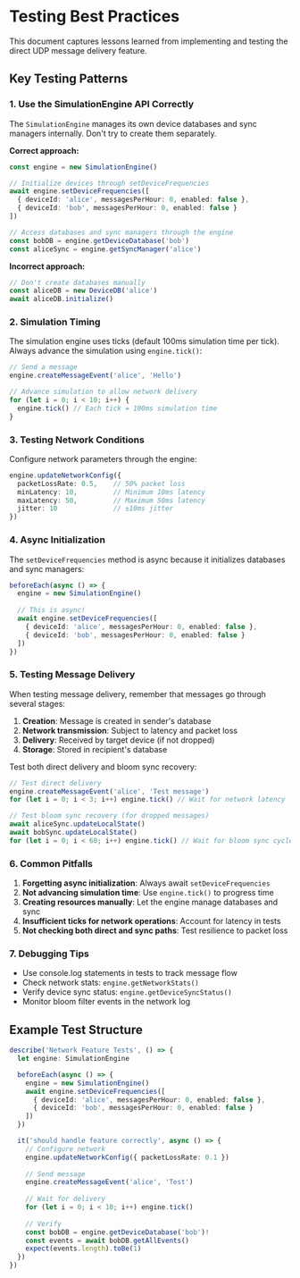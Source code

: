 # Testing Best Practices

This document captures lessons learned from implementing and testing the direct UDP message delivery feature.

## Key Testing Patterns

### 1. Use the SimulationEngine API Correctly

The `SimulationEngine` manages its own device databases and sync managers internally. Don't try to create them separately.

**Correct approach:**
```typescript
const engine = new SimulationEngine()

// Initialize devices through setDeviceFrequencies
await engine.setDeviceFrequencies([
  { deviceId: 'alice', messagesPerHour: 0, enabled: false },
  { deviceId: 'bob', messagesPerHour: 0, enabled: false }
])

// Access databases and sync managers through the engine
const bobDB = engine.getDeviceDatabase('bob')
const aliceSync = engine.getSyncManager('alice')
```

**Incorrect approach:**
```typescript
// Don't create databases manually
const aliceDB = new DeviceDB('alice')
await aliceDB.initialize()
```

### 2. Simulation Timing

The simulation engine uses ticks (default 100ms simulation time per tick). Always advance the simulation using `engine.tick()`:

```typescript
// Send a message
engine.createMessageEvent('alice', 'Hello')

// Advance simulation to allow network delivery
for (let i = 0; i < 10; i++) {
  engine.tick() // Each tick = 100ms simulation time
}
```

### 3. Testing Network Conditions

Configure network parameters through the engine:

```typescript
engine.updateNetworkConfig({
  packetLossRate: 0.5,    // 50% packet loss
  minLatency: 10,         // Minimum 10ms latency
  maxLatency: 50,         // Maximum 50ms latency
  jitter: 10              // ±10ms jitter
})
```

### 4. Async Initialization

The `setDeviceFrequencies` method is async because it initializes databases and sync managers:

```typescript
beforeEach(async () => {
  engine = new SimulationEngine()
  
  // This is async!
  await engine.setDeviceFrequencies([
    { deviceId: 'alice', messagesPerHour: 0, enabled: false },
    { deviceId: 'bob', messagesPerHour: 0, enabled: false }
  ])
})
```

### 5. Testing Message Delivery

When testing message delivery, remember that messages go through several stages:

1. **Creation**: Message is created in sender's database
2. **Network transmission**: Subject to latency and packet loss
3. **Delivery**: Received by target device (if not dropped)
4. **Storage**: Stored in recipient's database

Test both direct delivery and bloom sync recovery:

```typescript
// Test direct delivery
engine.createMessageEvent('alice', 'Test message')
for (let i = 0; i < 3; i++) engine.tick() // Wait for network latency

// Test bloom sync recovery (for dropped messages)
await aliceSync.updateLocalState()
await bobSync.updateLocalState()
for (let i = 0; i < 60; i++) engine.tick() // Wait for bloom sync cycle
```

### 6. Common Pitfalls

1. **Forgetting async initialization**: Always await `setDeviceFrequencies`
2. **Not advancing simulation time**: Use `engine.tick()` to progress time
3. **Creating resources manually**: Let the engine manage databases and sync
4. **Insufficient ticks for network operations**: Account for latency in tests
5. **Not checking both direct and sync paths**: Test resilience to packet loss

### 7. Debugging Tips

- Use console.log statements in tests to track message flow
- Check network stats: `engine.getNetworkStats()`
- Verify device sync status: `engine.getDeviceSyncStatus()`
- Monitor bloom filter events in the network log

## Example Test Structure

```typescript
describe('Network Feature Tests', () => {
  let engine: SimulationEngine

  beforeEach(async () => {
    engine = new SimulationEngine()
    await engine.setDeviceFrequencies([
      { deviceId: 'alice', messagesPerHour: 0, enabled: false },
      { deviceId: 'bob', messagesPerHour: 0, enabled: false }
    ])
  })

  it('should handle feature correctly', async () => {
    // Configure network
    engine.updateNetworkConfig({ packetLossRate: 0.1 })
    
    // Send message
    engine.createMessageEvent('alice', 'Test')
    
    // Wait for delivery
    for (let i = 0; i < 10; i++) engine.tick()
    
    // Verify
    const bobDB = engine.getDeviceDatabase('bob')!
    const events = await bobDB.getAllEvents()
    expect(events.length).toBe(1)
  })
})
```